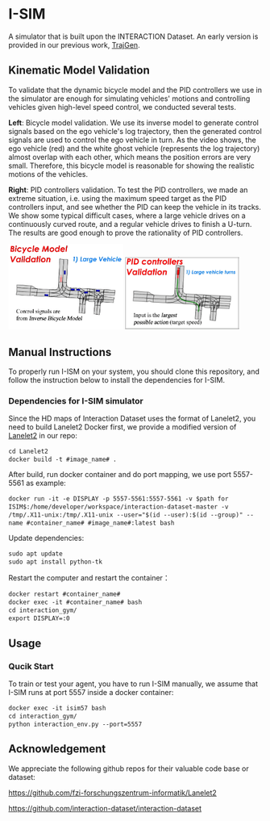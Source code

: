 # I-SIM
A simulator that is built upon the INTERACTION Dataset. An early version is provided in our previous work, [TrajGen][website_trajgen].

[website_trajgen]: https://github.com/gaoyinfeng/TrajGen/

## Kinematic Model Validation
To validate that the dynamic bicycle model and the PID controllers we use in the simulator are enough for simulating vehicles' motions and controlling vehicles given high-level speed control, we conducted several tests. 

**Left**: Bicycle model validation. We use its inverse model to generate control signals based on the ego vehicle's log trajectory, then the generated control signals are used to control the ego vehicle in turn. As the video shows, the ego vehicle (red) and the white ghost vehicle (represents the log trajectory) almost overlap with each other, which means the position errors are very small. Therefore, this bicycle model is reasonable for showing the realistic motions of the vehicles.

**Right**: PID controllers validation. To test the PID controllers, we made an extreme situation, i.e. using the maximum speed target as the PID controllers input, and see whether the PID can keep the vehicle in its tracks. We show some typical difficult cases, where a large vehicle drives on a continuously curved route, and a regular vehicle drives to finish a U-turn. The results are good enough to prove the rationality of PID controllers.

<img width="45%" src="https://github.com/gaoyinfeng/I-SIM/blob/main/pics/Bicycle Model Validation.gif"> <img width="45%" src="https://github.com/gaoyinfeng/I-SIM/blob/main/pics/PID Controllers Validation.gif">


## Manual Instructions

To properly run I-ISM on your system, you should clone this repository, and follow the instruction below to install the dependencies for I-SIM.


### Dependencies for I-SIM simulator

Since the HD maps of Interaction Dataset uses the format of Lanelet2, you need to build Lanelet2 Docker first, we provide a modified version of [Lanelet2](https://github.com/fzi-forschungszentrum-informatik/Lanelet2) in our repo:

```shell
cd Lanelet2
docker build -t #image_name# .
```

After build, run docker container and do port mapping, we use port 5557-5561 as example:

```shell
docker run -it -e DISPLAY -p 5557-5561:5557-5561 -v $path for ISIM$:/home/developer/workspace/interaction-dataset-master -v /tmp/.X11-unix:/tmp/.X11-unix --user="$(id --user):$(id --group)" --name #container_name# #image_name#:latest bash
```

Update dependencies:

```shell
sudo apt update
sudo apt install python-tk
```

Restart the computer and restart the container：

```shell
docker restart #container_name#
docker exec -it #container_name# bash
cd interaction_gym/
export DISPLAY=:0
```


## Usage

### Qucik Start

To train or test your agent, you have to run I-SIM manually, we assume that I-SIM runs at port 5557 inside a docker container:

```shell
docker exec -it isim57 bash
cd interaction_gym/
python interaction_env.py --port=5557
```


## Acknowledgement

We appreciate the following github repos for their valuable code base or dataset:

https://github.com/fzi-forschungszentrum-informatik/Lanelet2

https://github.com/interaction-dataset/interaction-dataset
